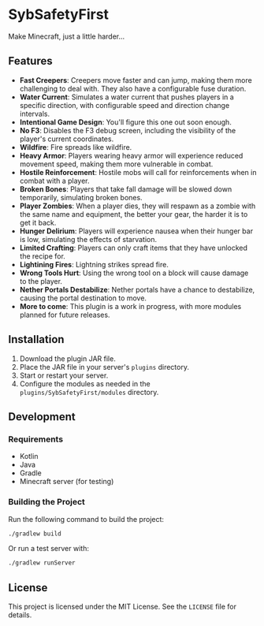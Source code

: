 # SybSafetyFirst

Make Minecraft, just a little harder...

## Features
- **Fast Creepers**: Creepers move faster and can jump, making them more challenging to deal with. They also have a configurable fuse duration.
- **Water Current**: Simulates a water current that pushes players in a specific direction, with configurable speed and direction change intervals.
- **Intentional Game Design**: You'll figure this one out soon enough.
- **No F3**: Disables the F3 debug screen, including the visibility of the player's current coordinates.
- **Wildfire**: Fire spreads like wildfire.
- **Heavy Armor**: Players wearing heavy armor will experience reduced movement speed, making them more vulnerable in
  combat.
- **Hostile Reinforcement**: Hostile mobs will call for reinforcements when in combat with a player.
- **Broken Bones**: Players that take fall damage will be slowed down temporarily, simulating broken bones.
- **Player Zombies**: When a player dies, they will respawn as a zombie with the same name and equipment, the better
  your gear, the harder it is to get it back.
- **Hunger Delirium**: Players will experience nausea when their hunger bar is low, simulating the effects of
  starvation.
- **Limited Crafting**: Players can only craft items that they have unlocked the recipe for.
- **Lightining Fires**: Lightning strikes spread fire.
- **Wrong Tools Hurt**: Using the wrong tool on a block will cause damage to the player.
- **Nether Portals Destabilize**: Nether portals have a chance to destabilize, causing the portal destination to move.
- **More to come**: This plugin is a work in progress, with more modules planned for future releases.

## Installation

1. Download the plugin JAR file.
2. Place the JAR file in your server's `plugins` directory.
3. Start or restart your server.
4. Configure the modules as needed in the `plugins/SybSafetyFirst/modules` directory.

## Development

### Requirements
- Kotlin
- Java
- Gradle
- Minecraft server (for testing)

### Building the Project
Run the following command to build the project:
```bash
./gradlew build
```
Or run a test server with:
```bash
./gradlew runServer
```

## License
This project is licensed under the MIT License. See the `LICENSE` file for details.
